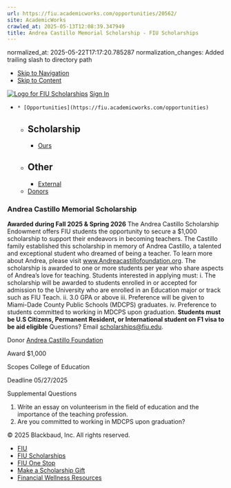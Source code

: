 ```yaml
---
url: https://fiu.academicworks.com/opportunities/20562/
site: AcademicWorks
crawled_at: 2025-05-13T12:08:39.347949
title: Andrea Castillo Memorial Scholarship - FIU Scholarships
---
```

normalized_at: 2025-05-22T17:17:20.785287
normalization_changes: Added trailing slash to directory path

  * [Skip to Navigation](https://fiu.academicworks.com/opportunities/20562#navigation)
  * [Skip to Content](https://fiu.academicworks.com/opportunities/20562#main)

[![Logo for FIU Scholarships](https://s3.amazonaws.com/static.academicworks.com/clients/fiu/assets/images/logo.png)](http://fiu.academicworks.com) [Sign In](https://fiu.academicworks.com/users/sign_in)
  *     * [Opportunities](https://fiu.academicworks.com/opportunities)
      * ## Scholarship
        * [Ours](https://fiu.academicworks.com/opportunities)
      * ## Other
        * [External](https://fiu.academicworks.com/opportunities/external)
    * [Donors](https://fiu.academicworks.com/donors)


### Andrea Castillo Memorial Scholarship
**Awarded during Fall 2025 & Spring 2026**
The Andrea Castillo Scholarship Endowment offers FIU students the opportunity to secure a $1,000 scholarship to support their endeavors in becoming teachers. The Castillo family established this scholarship in memory of Andrea Castillo, a talented and exceptional student who dreamed of being a teacher. To learn more about Andrea, please visit www.Andreacastillofoundation.org.
The scholarship is awarded to one or more students per year who share aspects of Andrea’s love for teaching.
Students interested in applying must: i. The scholarship will be awarded to students enrolled in or accepted for admission to the University who are enrolled in an Education major or track such as FIU Teach. ii. 3.0 GPA or above iii. Preference will be given to Miami-Dade County Public Schools (MDCPS) graduates. iv. Preference to students committed to working in MDCPS upon graduation.
**Students must be U.S Citizens, Permanent Resident, or International student on F1 visa to be aid eligible**
Questions? Email scholarships@fiu.edu. 

Donor 
    [Andrea Castillo Foundation](https://fiu.academicworks.com/donors/andrea-castillo-foundation) 

Award
    $1,000 

Scopes
    College of Education 

Deadline
    05/27/2025 

Supplemental Questions
    
  1. Write an essay on volunteerism in the field of education and the importance of the teaching profession.
  2. Are you committed to working in MDCPS upon graduation?


© 2025 Blackbaud, Inc. All rights reserved. 
  * [FIU ](http://fiu.edu/)
  * [FIU Scholarships](http://scholarships.fiu.edu)
  * [FIU One Stop](http://onestop.fiu.edu)
  * [Make a Scholarship Gift](https://give.fiu.edu/give-now/)
  * [Financial Wellness Resources](https://go.fiu.edu/iGrad)


